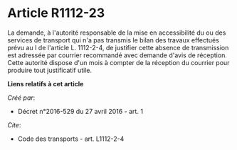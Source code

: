 # Article R1112-23

La demande, à l'autorité responsable de la mise en accessibilité du ou des services de transport qui n'a pas transmis le
bilan des travaux effectués prévu au I de l'article L. 1112-2-4, de justifier cette absence de transmission est adressée par
courrier recommandé avec demande d'avis de réception. Cette autorité dispose d'un mois à compter de la réception du courrier
pour produire tout justificatif utile.

**Liens relatifs à cet article**

_Créé par_:

  - Décret n°2016-529 du 27 avril 2016 - art. 1

_Cite_:

  - Code des transports - art. L1112-2-4

